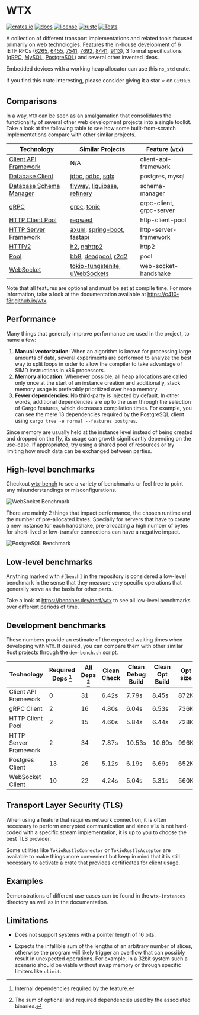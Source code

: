 # WTX

[![crates.io][crates-badge]][crates-url]
[![docs][docs-badge]][docs-url]
[![license][license-badge]][license-url]
[![rustc][rustc-badge]][rustc-url]
[![Tests][actions-badge]][actions-url]

[actions-badge]: https://github.com/c410-f3r/wtx/actions/workflows/tests.yaml/badge.svg
[actions-url]: https://github.com/c410-f3r/wtx/actions/workflows/tests.yaml
[crates-badge]: https://img.shields.io/crates/v/wtx.svg?color=blue
[crates-url]: https://crates.io/crates/wtx
[docs-badge]: https://docs.rs/wtx/badge.svg
[docs-url]: https://docs.rs/wtx
[license-badge]: https://img.shields.io/badge/license-MPL2-blue.svg
[license-url]: https://github.com/c410-f3r/wtx/blob/main/LICENSE
[rustc-badge]: https://img.shields.io/badge/rustc-1.89-blue
[rustc-url]: https://blog.rust-lang.org/2025/01/09/Rust-1.89.0.html

A collection of different transport implementations and related tools focused primarily on web technologies. Features the in-house development of 6 IETF RFCs ([6265](https://datatracker.ietf.org/doc/html/rfc6265), [6455](https://datatracker.ietf.org/doc/html/rfc6455), [7541](https://datatracker.ietf.org/doc/html/rfc7541), [7692](https://datatracker.ietf.org/doc/html/rfc7692), [8441](https://datatracker.ietf.org/doc/html/rfc8441), [9113](https://datatracker.ietf.org/doc/html/rfc9113)), 3 formal specifications ([gRPC](https://github.com/grpc/grpc/blob/master/doc/PROTOCOL-HTTP2.md), [MySQL](https://dev.mysql.com/doc/dev/mysql-server/latest/), [PostgreSQL](https://www.postgresql.org/docs/current/protocol.html)) and several other invented ideas.

Embedded devices with a working heap allocator can use this `no_std` crate.

If you find this crate interesting, please consider giving it a star ⭐ on `GitHub`.

## Comparisons

In a way, `WTX` can be seen as an amalgamation that consolidates the functionality of several other web development projects into a single toolkit. Take a look at the following table to see how some built-from-scratch implementations compare with other similar projects.

| Technology                                             | Similar Projects                                                   | Feature (`wtx`)          |
| ------------------------------------------------------ | ------------------------------------------------------------------ | ------------------------ |
| [Client API Framework][client-api-framework-doc]       | N/A                                                                | client-api-framework     |
| [Database Client][database-client-doc]                 | [jdbc][jdbc], [odbc][odbc], [sqlx][sqlx]                           | postgres, mysql          |
| [Database Schema Manager][database-schema-manager-doc] | [flyway][flyway], [liquibase][liquibase], [refinery][refinery]     | schema-manager           |
| [gRPC][grpc-doc]                                       | [grpc][grpc], [tonic][tonic]                                       | grpc-client, grpc-server |
| [HTTP Client Pool][http-client-pool-doc]               | [reqwest][reqwest]                                                 | http-client-pool         |
| [HTTP Server Framework][http-server-framework-doc]     | [axum][axum], [spring-boot][spring-boot], [fastapi][fastapi]       | http-server-framework    |
| [HTTP/2][http2-doc]                                    | [h2][h2], [nghttp2][nghttp2]                                       | http2                    |
| [Pool][pool-doc]                                       | [bb8][bb8], [deadpool][deadpool], [r2d2][r2d2]                     | pool                     |
| [WebSocket][web-socket-doc]                            | [tokio-tungstenite][tokio-tungstenite], [uWebSockets][uWebSockets] | web-socket-handshake     |

Note that all features are optional and must be set at compile time. For more information, take a look at the documentation available at <https://c410-f3r.github.io/wtx>.

## Performance

Many things that generally improve performance are used in the project, to name a few:

1. **Manual vectorization**: When an algorithm is known for processing large amounts of data, several experiments are performed to analyze the best way to split loops in order to allow the compiler to take advantage of SIMD instructions in x86 processors.
2. **Memory allocation**: Whenever possible, all heap allocations are called only once at the start of an instance creation and additionally, stack memory usage is preferably prioritized over heap memory.
3. **Fewer dependencies**: No third-party is injected by default. In other words, additional dependencies are up to the user through the selection of Cargo features, which decreases compilation times. For example, you can see the mere 13 dependencies required by the PostgreSQL client using `cargo tree -e normal --features postgres`.

Since memory are usually held at the instance level instead of being created and dropped on the fly, its usage can growth significantly depending on the use-case. If appropriated, try using a shared pool of resources or try limiting how much data can be exchanged between parties.

## High-level benchmarks

Checkout [wtx-bench](https://c410-f3r.github.io/wtx-bench/) to see a variety of benchmarks or feel free to point any misunderstandings or misconfigurations.

![WebSocket Benchmark](https://i.imgur.com/Iv2WzJV.jpg)

There are mainly 2 things that impact performance, the chosen runtime and the number of pre-allocated bytes. Specially for servers that have to create a new instance for each handshake, pre-allocating a high number of bytes for short-lived or low-transfer connections can have a negative impact.

![PostgreSQL Benchmark](https://i.imgur.com/vf2tYxY.jpg)

## Low-level benchmarks

Anything marked with `#[bench]` in the repository is considered a low-level benchmark in the sense that they measure very specific operations that generally serve as the basis for other parts.

Take a look at <https://bencher.dev/perf/wtx> to see all low-level benchmarks over different periods of time.

## Development benchmarks

These numbers provide an estimate of the expected waiting times when developing with `WTX`. If desired, you can compare them with other similar Rust projects through the `dev-bench.sh` script.

| Technology            | Required Deps [^1] | All Deps [^2]      | Clean Check | Clean Debug Build | Clean Opt Build | Opt size |
| --------------------- | ------------------ | ------------------ | ----------- | ----------------- | --------------- | -------- |
| Client API Framework  | 0                  | 31                 | 6.42s       | 7.79s             | 8.45s           | 872K     |
| gRPC Client           | 2                  | 16                 | 4.80s       | 6.04s             | 6.53s           | 736K     |
| HTTP Client Pool      | 2                  | 15                 | 4.60s       | 5.84s             | 6.44s           | 728K     |
| HTTP Server Framework | 2                  | 34                 | 7.87s       | 10.53s            | 10.60s          | 996K     |
| Postgres Client       | 13                 | 26                 | 5.12s       | 6.19s             | 6.69s           | 652K     |
| WebSocket Client      | 10                 | 22                 | 4.24s       | 5.04s             | 5.31s           | 560K     |

## Transport Layer Security (TLS)

When using a feature that requires network connection, it is often necessary to perform encrypted communication and since `WTX` is not hard-coded with a specific stream implementation, it is up to you to choose the best TLS provider.

Some utilities like `TokioRustlsConnector` or `TokioRustlsAcceptor` are available to make things more convenient but keep in mind that it is still necessary to activate a crate that provides certificates for client usage.

## Examples

Demonstrations of different use-cases can be found in the `wtx-instances` directory as well as in the documentation.

## Limitations

* Does not support systems with a pointer length of 16 bits.

* Expects the infallible sum of the lengths of an arbitrary number of slices, otherwise the program will likely trigger an overflow that can possibly result in unexpected operations. For example, in a 32bit system such a scenario should be viable without swap memory or through specific limiters like `ulimit`.

[^1]: Internal dependencies required by the feature.

[^2]: The sum of optional and required dependencies used by the associated binaries.

[client-api-framework-doc]: https://c410-f3r.github.io/wtx/client-api-framework/index.html
[database-client-doc]: https://c410-f3r.github.io/wtx/database-client/index.html
[database-schema-manager-doc]: https://c410-f3r.github.io/wtx/database-schema-manager/index.html
[grpc-doc]: https://c410-f3r.github.io/wtx/grpc/index.html
[http-client-pool-doc]: https://c410-f3r.github.io/wtx/http-client-pool/index.html
[http-server-framework-doc]: https://c410-f3r.github.io/wtx/http-server-framework/index.html
[http2-doc]: https://c410-f3r.github.io/wtx/http2/index.html
[pool-doc]: https://c410-f3r.github.io/wtx/pool/index.html
[web-socket-doc]: https://c410-f3r.github.io/wtx/web-socket/index.html

[axum]: https://github.com/tokio-rs/axum
[bb8]: https://github.com/djc/bb8
[chrono]: https://github.com/chronotope/chrono
[deadpool]: https://github.com/deadpool-rs/deadpool
[diesel]: https://github.com/diesel-rs/diesel
[fastapi]: https://github.com/fastapi/fastapi
[flyway]: https://github.com/flyway/flyway
[grpc]: https://github.com/grpc/grpc
[h2]: https://github.com/hyperium/h2
[jdbc]: https://docs.oracle.com/javase/8/docs/technotes/guides/jdbc/
[liquibase]: https://github.com/liquibase/liquibase
[nghttp2]: https://github.com/nghttp2/nghttp2
[odbc]: https://learn.microsoft.com/en-us/sql/odbc
[r2d2]: https://github.com/sfackler/r2d2
[refinery]: https://github.com/rust-db/refinery
[reqwest]: https://github.com/seanmonstar/reqwest
[spring-boot]: https://github.com/spring-projects/spring-boot
[sqlx]: https://github.com/launchbadge/sqlx
[time]: https://github.com/time-rs/time
[tokio-tungstenite]: https://github.com/snapview/tokio-tungstenite
[tonic]: https://github.com/hyperium/tonic
[uWebSockets]: https://github.com/uNetworking/uWebSockets
